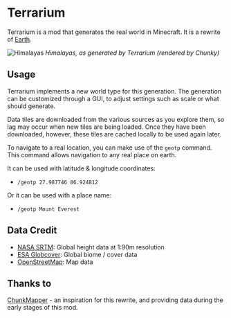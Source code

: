 # Terrarium
Terrarium is a mod that generates the real world in Minecraft. It is a rewrite of [Earth](https://github.com/gegy1000/Earth).

![Himalayas](https://i.imgur.com/q8tXfC3.png)
_Himalayas, as generated by Terrarium (rendered by Chunky)_

## Usage
Terrarium implements a new world type for this generation. The generation can be customized through a GUI, to adjust settings such as scale or what should generate.

Data tiles are downloaded from the various sources as you explore them, so lag may occur when new tiles are being loaded. Once they have been downloaded, however, these tiles are cached locally to be used again later.

To navigate to a real location, you can make use of the `geotp` command.
This command allows navigation to any real place on earth.

It can be used with latitude & longitude coordinates:
 - `/geotp 27.987746 86.924812`
 
Or it can be used with a place name:
 - `/geotp Mount Everest`

## Data Credit
 - [NASA SRTM](https://www2.jpl.nasa.gov/srtm/): Global height data at 1:90m resolution
 - [ESA Globcover](http://due.esrin.esa.int/page_globcover.php): Global biome / cover data
 - [OpenStreetMap](https://openstreetmap.org): Map data

## Thanks to
[ChunkMapper](https://github.com/whamtet/chunkmapper/) - an inspiration for this rewrite, and providing data during the early stages of this mod.
